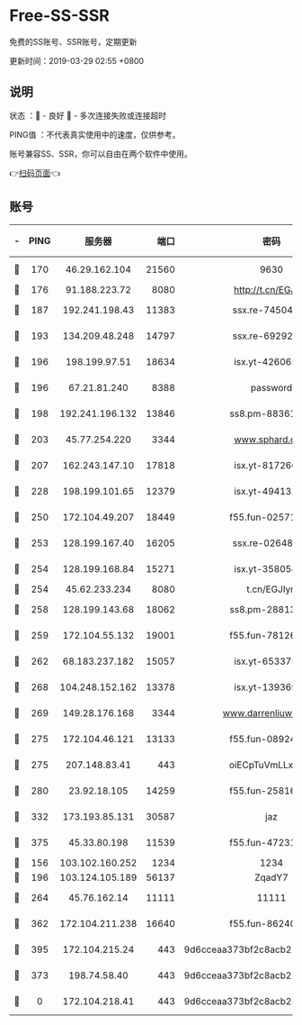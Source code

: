 # Free-SS-SSR

免费的SS账号、SSR账号，定期更新

更新时间：2019-03-29 02:55 +0800

## 说明

状态     ：🙂 - 良好 🙁 - 多次连接失败或连接超时

PING值   ：不代表真实使用中的速度，仅供参考。

账号兼容SS、SSR，你可以自由在两个软件中使用。

👉[扫码页面](https://liesauer.github.io/Free-SS-SSR/)👈

## 账号

|-|PING|服务器|端口|密码|加密方式|区域|
|:----:|:----:|:-----:|-----:|:----:|:----:|:----:|
|🙂|170|46.29.162.104|21560|9630|aes-128-ctr|RU|
|🙂|176|91.188.223.72|8080|http://t.cn/EGJIyrl|rc4-md5|RU|
|🙂|187|192.241.198.43|11383|ssx.re-74504347|aes-256-cfb|US|
|🙂|193|134.209.48.248|14797|ssx.re-69292287|aes-256-cfb|US|
|🙂|196|198.199.97.51|18634|isx.yt-42606522|aes-256-cfb|US|
|🙂|196|67.21.81.240|8388|password|aes-256-cfb|US|
|🙂|198|192.241.196.132|13846|ss8.pm-88361455|aes-256-cfb|US|
|🙂|203|45.77.254.220|3344|www.sphard.com|aes-256-cfb|SG|
|🙂|207|162.243.147.10|17818|isx.yt-81726610|aes-256-cfb|US|
|🙂|228|198.199.101.65|12379|isx.yt-49413164|aes-256-cfb|US|
|🙂|250|172.104.49.207|18449|f55.fun-02571373|aes-256-cfb|SG|
|🙂|253|128.199.167.40|16205|ssx.re-02648132|aes-256-cfb|SG|
|🙂|254|128.199.168.84|15271|isx.yt-35805853|aes-256-cfb|SG|
|🙂|254|45.62.233.234|8080|t.cn/EGJIyrl|rc4-md5|CA|
|🙂|258|128.199.143.68|18062|ss8.pm-28813046|aes-256-cfb|SG|
|🙂|259|172.104.55.132|19001|f55.fun-78126963|aes-256-cfb|SG|
|🙂|262|68.183.237.182|15057|isx.yt-65337564|aes-256-cfb|SG|
|🙂|268|104.248.152.162|13378|isx.yt-13936918|aes-256-cfb|SG|
|🙂|269|149.28.176.168|3344|www.darrenliuwei.com|aes-256-cfb|AU|
|🙂|275|172.104.46.121|13133|f55.fun-08924883|aes-256-cfb|SG|
|🙂|275|207.148.83.41|443|oiECpTuVmLLxk4Ts|aes-256-cfb|AU|
|🙂|280|23.92.18.105|14259|f55.fun-25816002|aes-256-cfb|US|
|🙂|332|173.193.85.131|30587|jaz|aes-256-cfb|US|
|🙂|375|45.33.80.198|11539|f55.fun-47231627|aes-256-cfb|US|
|🙂|156|103.102.160.252|1234|1234|rc4-md5|JP|
|🙂|196|103.124.105.189|56137|ZqadY7|chacha20|US|
|🙂|264|45.76.162.14|11111|11111|aes-256-cfb|SG|
|🙂|362|172.104.211.238|16640|f55.fun-86240791|aes-256-cfb|US|
|🙂|395|172.104.215.24|443|9d6cceaa373bf2c8acb22e60b6a58be6|aes-256-cfb|US|
|🙁|373|198.74.58.40|443|9d6cceaa373bf2c8acb22e60b6a58be6|aes-256-cfb|US|
|🙁|0|172.104.218.41|443|9d6cceaa373bf2c8acb22e60b6a58be6|aes-256-cfb|US|
